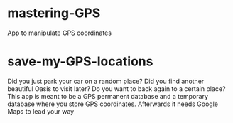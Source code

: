 # mastering-GPS
App to manipulate GPS coordinates

# save-my-GPS-locations
Did you just park your car on a random place? Did you find another beautiful Oasis to visit later? Do you want to back again to a certain place? This app is meant to be a GPS permanent database and a temporary database where you store GPS coordinates. Afterwards it needs Google Maps to lead your way
